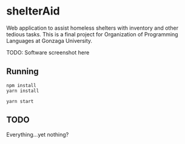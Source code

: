 # shelterAid
Web application to assist homeless shelters with inventory and other tedious tasks. This is a final project for Organization of Programming Languages at Gonzaga University.

TODO: Software screenshot here

## Running
```
npm install
yarn install

yarn start
```

## TODO
Everything...yet nothing?
